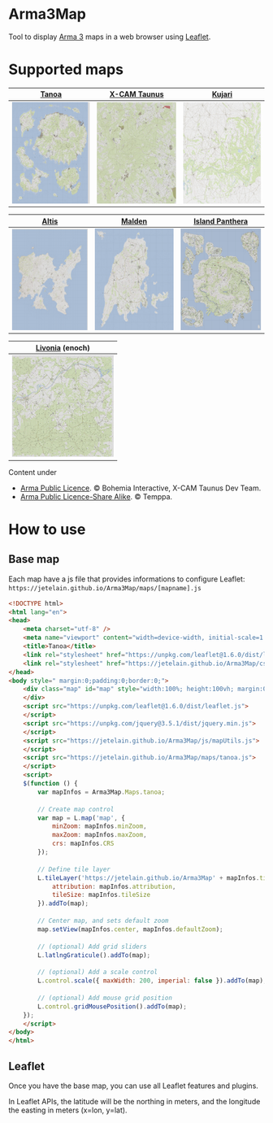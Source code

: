 # Arma3Map
Tool to display [Arma 3](https://arma3.com/) maps in a web browser using [Leaflet](https://leafletjs.com/).

# Supported maps

| [Tanoa](tanoa.html)  | [X-CAM Taunus](taunus.html) | [Kujari](kujari.html) |
| -------------------- | --------------------------- | --------------------- |
| <a href="tanoa.html"><img src="maps/tanoa/0/0/0.png" width="200" height="200" /></a> | <a href="taunus.html"><img src="maps/taunus/0/0/0.png" width="200" height="200" /></a> | <a href="kujari.html"><img src="maps/kujari/0/0/0.png" width="200" height="200" /></a> |

| [Altis](altis.html)  | [Malden](malden.html)  | [Island Panthera](panthera3.html)  | 
| -------------------- | -------------------- | -------------------- | 
| <a href="altis.html"><img src="maps/altis/0/0/0.png" width="200" height="200" /></a> | <a href="malden.html"><img src="maps/malden/0/0/0.png" width="200" height="200" /></a> | <a href="panthera3.html"><img src="maps/panthera3/0/0/0.png" width="200" height="200" /></a> |

| [Livonia](enoch.html) (enoch) | 
| -------------------- | 
| <a href="enoch.html"><img src="maps/enoch/0/0/0.png" width="200" height="200" /></a> |

Content under 
- [Arma Public Licence](https://www.bohemia.net/community/licenses/arma-public-license). &copy; Bohemia Interactive, X-CAM Taunus Dev Team.
- [Arma Public Licence-Share Alike](https://www.bohemia.net/community/licenses/arma-public-license-share-alike). &copy; Temppa.

# How to use

## Base map

Each map have a js file that provides informations to configure Leaflet:
`https://jetelain.github.io/Arma3Map/maps/[mapname].js`

```html
<!DOCTYPE html>
<html lang="en">
<head>
    <meta charset="utf-8" />
    <meta name="viewport" content="width=device-width, initial-scale=1.0" />
    <title>Tanoa</title>
    <link rel="stylesheet" href="https://unpkg.com/leaflet@1.6.0/dist/leaflet.css" />
    <link rel="stylesheet" href="https://jetelain.github.io/Arma3Map/css/mapUtils.css" />
</head>
<body style=" margin:0;padding:0;border:0;">
    <div class="map" id="map" style="width:100%; height:100vh; margin:0;padding:0;border:0;">
    </div>
    <script src="https://unpkg.com/leaflet@1.6.0/dist/leaflet.js">
    </script>
	<script src="https://unpkg.com/jquery@3.5.1/dist/jquery.min.js">
    </script>
    <script src="https://jetelain.github.io/Arma3Map/js/mapUtils.js">
    </script>
    <script src="https://jetelain.github.io/Arma3Map/maps/tanoa.js">
    </script>
    <script>
    $(function () {
        var mapInfos = Arma3Map.Maps.tanoa;

        // Create map control
        var map = L.map('map', { 
            minZoom: mapInfos.minZoom, 
            maxZoom: mapInfos.maxZoom, 
            crs: mapInfos.CRS 
        });

        // Define tile layer
        L.tileLayer('https://jetelain.github.io/Arma3Map' + mapInfos.tilePattern, { 
            attribution: mapInfos.attribution, 
            tileSize: mapInfos.tileSize
        }).addTo(map);

        // Center map, and sets default zoom
        map.setView(mapInfos.center, mapInfos.defaultZoom);

        // (optional) Add grid sliders
        L.latlngGraticule().addTo(map);

        // (optional) Add a scale control
        L.control.scale({ maxWidth: 200, imperial: false }).addTo(map);

        // (optional) Add mouse grid position
        L.control.gridMousePosition().addTo(map);
    });
    </script>
</body>
</html>

```

## Leaflet

Once you have the base map, you can use all Leaflet features and plugins.

In Leaflet APIs, the latitude will be the northing in meters, and the longitude the easting in meters (x=lon, y=lat).